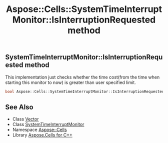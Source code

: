 ﻿---
title: Aspose::Cells::SystemTimeInterruptMonitor::IsInterruptionRequested method
linktitle: IsInterruptionRequested
second_title: Aspose.Cells for C++ API Reference
description: 'Aspose::Cells::SystemTimeInterruptMonitor::IsInterruptionRequested method. This implementation just checks whether the time cost(from the time when starting this monitor to now) is greater than user specified limit in C++.'
type: docs
weight: 700
url: /cpp/aspose.cells/systemtimeinterruptmonitor/isinterruptionrequested/
---
## SystemTimeInterruptMonitor::IsInterruptionRequested method


This implementation just checks whether the time cost(from the time when starting this monitor to now) is greater than user specified limit.

```cpp
bool Aspose::Cells::SystemTimeInterruptMonitor::IsInterruptionRequested()
```

## See Also

* Class [Vector](../../vector/)
* Class [SystemTimeInterruptMonitor](../)
* Namespace [Aspose::Cells](../../)
* Library [Aspose.Cells for C++](../../../)
